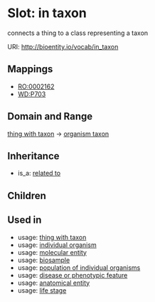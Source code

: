 # Slot: in taxon


connects a thing to a class representing a taxon

URI: http://bioentity.io/vocab/in_taxon
## Mappings

 * [RO:0002162](http://purl.obolibrary.org/obo/RO_0002162)
 * [WD:P703](http://purl.obolibrary.org/obo/WD_P703)
## Domain and Range

[thing with taxon](ThingWithTaxon.md) -> [organism taxon](OrganismTaxon.md)
## Inheritance

 *  is_a: [related to](related_to.md)
## Children

## Used in

 *  usage: [thing with taxon](ThingWithTaxon.md)
 *  usage: [individual organism](IndividualOrganism.md)
 *  usage: [molecular entity](MolecularEntity.md)
 *  usage: [biosample](Biosample.md)
 *  usage: [population of individual organisms](PopulationOfIndividualOrganisms.md)
 *  usage: [disease or phenotypic feature](DiseaseOrPhenotypicFeature.md)
 *  usage: [anatomical entity](AnatomicalEntity.md)
 *  usage: [life stage](LifeStage.md)
